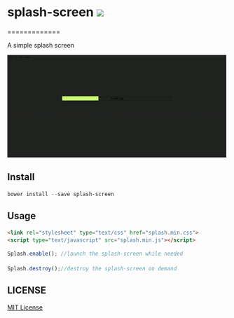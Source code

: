 # splash-screen ![](http://img.shields.io/badge/bower_module-v1.0.0-green.svg) #
=============

A simple splash screen


![](./doc/img/loading.gif)

## Install ##

```powershell
bower install --save splash-screen
```

## Usage ##

```html
<link rel="stylesheet" type="text/css" href="splash.min.css">
<script type="text/javascript" src="splash.min.js"></script>
```

```javascript
Splash.enable(); //launch the splash-screen while needed

Splash.destroy();//destroy the splash-screen on demand
```



## LICENSE ##

[MIT License](https://raw.githubusercontent.com/leftstick/splash-screen/master/LICENSE)